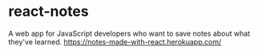 # react-notes
A web app for JavaScript developers who want to save notes about what they've learned.
https://notes-made-with-react.herokuapp.com/
